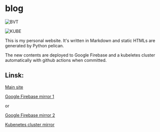 # blog

![BVT](https://github.com/cszhe/blog/workflows/BVT/badge.svg)

![KUBE](https://github.com/cszhe/blog/workflows/KUBE/badge.svg)

This is my personal website. It's written in Markdown and static HTMLs are generated by Python pelican.

The new contents are deployed to Google Firebase and a kubeletes cluster automatically with github actions when committed.

## Linsk:

[Main site](https://hezongjian.com)

[Google Firebase mirror 1](https://zhe-dev.web.app) 

or 

[Google Firebase mirror 2](https://fb.hezongjian.com)

[Kubenetes cluster mirror](https://next.hezongjian.com)

